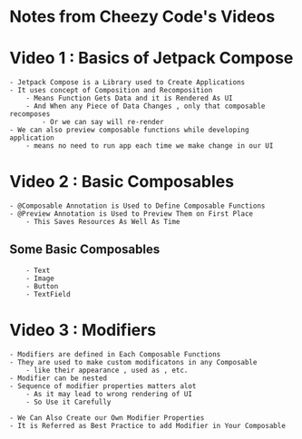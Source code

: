 # Notes from Cheezy Code's Videos

# Video 1 : Basics of Jetpack Compose

	- Jetpack Compose is a Library used to Create Applications
	- It uses concept of Composition and Recomposition
		- Means Function Gets Data and it is Rendered As UI
		- And When any Piece of Data Changes , only that composable recomposes
			- Or we can say will re-render
	- We can also preview composable functions while developing application		
		- means no need to run app each time we make change in our UI

# Video 2 : Basic Composables

	- @Composable Annotation is Used to Define Composable Functions
	- @Preview Annotation is Used to Preview Them on First Place
		- This Saves Resources As Well As Time

## Some Basic Composables

		- Text
		- Image
		- Button
		- TextField

# Video 3 : Modifiers

	- Modifiers are defined in Each Composable Functions
	- They are used to make custom modificatons in any Composable
		- like their appearance , used as , etc.
	- Modifier can be nested
	- Sequence of modifier properties matters alot
		- As it may lead to wrong rendering of UI
		- So Use it Carefully
		
	- We Can Also Create our Own Modifier Properties	
    - It is Referred as Best Practice to add Modifier in Your Composable